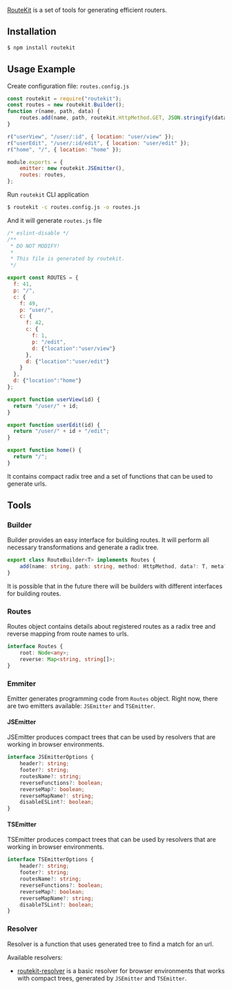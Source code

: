 [RouteKit](https://github.com/localvoid/routekit) is a set of tools for generating efficient routers.

## Installation

```sh
$ npm install routekit
```

## Usage Example

Create configuration file: `routes.config.js`

```js
const routekit = require("routekit");
const routes = new routekit.Builder();
function r(name, path, data) {
    routes.add(name, path, routekit.HttpMethod.GET, JSON.stringify(data));
}

r("userView", "/user/:id", { location: "user/view" });
r("userEdit", "/user/:id/edit", { location: "user/edit" });
r("home", "/", { location: "home" });

module.exports = {
    emitter: new routekit.JSEmitter(),
    routes: routes,
};
```

Run `routekit` CLI application

```sh
$ routekit -c routes.config.js -o routes.js
```

And it will generate `routes.js` file

```js
/* eslint-disable */
/**
 * DO NOT MODIFY!
 *
 * This file is generated by routekit.
 */

export const ROUTES = {
  f: 41,
  p: "/",
  c: {
    f: 49,
    p: "user/",
    c: {
      f: 42,
      c: {
        f: 1,
        p: "/edit",
        d: {"location":"user/view"}
      },
      d: {"location":"user/edit"}
    }
  },
  d: {"location":"home"}
};

export function userView(id) {
  return "/user/" + id;
}

export function userEdit(id) {
  return "/user/" + id + "/edit";
}

export function home() {
  return "/";
}
```

It contains compact radix tree and a set of functions that can be used to generate urls.

## Tools

### Builder

Builder provides an easy interface for building routes. It will perform all necessary transformations and generate a
radix tree.

```ts
export class RouteBuilder<T> implements Routes {
    add(name: string, path: string, method: HttpMethod, data?: T, meta?: any): void;
}
```

It is possible that in the future there will be builders with different interfaces for building routes.

### Routes

Routes object contains details about registered routes as a radix tree and reverse mapping from route names to urls.

```ts
interface Routes {
    root: Node<any>;
    reverse: Map<string, string[]>;
}
```

### Emmiter

Emitter generates programming code from `Routes` object. Right now, there are two emitters available: `JSEmitter` and
`TSEmitter`.

#### JSEmitter

JSEmitter produces compact trees that can be used by resolvers that are working in browser environments.

```ts
interface JSEmitterOptions {
    header?: string;
    footer?: string;
    routesName?: string;
    reverseFunctions?: boolean;
    reverseMap?: boolean;
    reverseMapName?: string;
    disableESLint?: boolean;
}
```

#### TSEmitter

TSEmitter produces compact trees that can be used by resolvers that are working in browser environments.

```ts
interface TSEmitterOptions {
    header?: string;
    footer?: string;
    routesName?: string;
    reverseFunctions?: boolean;
    reverseMap?: boolean;
    reverseMapName?: string;
    disableTSLint?: boolean;
}
```

### Resolver

Resolver is a function that uses generated tree to find a match for an url.

Available resolvers:

- [routekit-resolver](https://github.com/localvoid/routekit-resolver) is a basic resolver for browser environments that
works with compact trees, generated by `JSEmitter` and `TSEmitter`.
